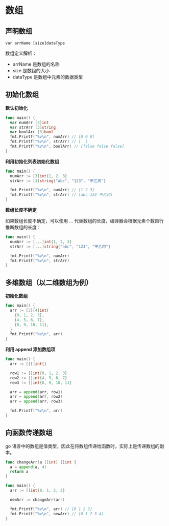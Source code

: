 # 数组

## 声明数组

```
var arrName [size]dataType
```

数组定义解析：

- arrName 是数组的名称
- size 是数组的大小
- dataType 是数组中元素的数据类型

## 初始化数组

**默认初始化**

```go
func main() {
  var numArr [3]int
  var strArr [3]string
  var boolArr [3]bool
  fmt.Printf("%v\n", numArr) // [0 0 0]
  fmt.Printf("%v\n", strArr) // [  ]
  fmt.Printf("%v\n", boolArr) // [false false false]
}
```

**利用初始化列表初始化数组**

```go
func main() {
  numArr := [3]int{1, 2, 3}
  strArr := [3]string{"abc", "123", "甲乙丙"}

  fmt.Printf("%v\n", numArr) // [1 2 3]
  fmt.Printf("%v\n", strArr) // [abc 123 甲乙丙]
}
```

**数组长度不确定**

如果数组长度不确定，可以使用 ... 代替数组的长度，编译器会根据元素个数自行推断数组的长度：

```go
func main() {
  numArr := [...]int{1, 2, 3}
  strArr := [...]string{"abc", "123", "甲乙丙"}

  fmt.Printf("%v\n", numArr)
  fmt.Printf("%v\n", strArr)
}
```

## 多维数组（以二维数组为例）

**初始化数组**

```go
func main() {
  arr := [3][4]int{
    {0, 1, 2, 3},
    {4, 5, 6, 7},
    {8, 9, 10, 11},
  }
  fmt.Printf("%v\n", arr)
}
```

**利用 append 添加数组项**

```go
func main() {
  arr := [][]int{}

  row1 := []int{0, 1, 2, 3}
  row2 := []int{4, 5, 6, 7}
  row3 := []int{8, 9, 10, 11}

  arr = append(arr, row1)
  arr = append(arr, row2)
  arr = append(arr, row3)

  fmt.Printf("%v\n", arr)
}
```

## 向函数传递数组

go 语言中的数组是值类型，因此在将数组传递给函数时，实际上是传递数组的副本。

```go
func changeArr(a []int) []int {
  a = append(a, 4)
  return a
}

func main() {
  arr := []int{0, 1, 2, 3}

  newArr := changeArr(arr)

  fmt.Printf("%v\n", arr) // [0 1 2 3]
  fmt.Printf("%v\n", newArr) // [0 1 2 3 4]
}
```

